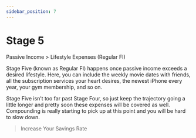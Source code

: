 ```yaml
---
sidebar_position: 7
---
```


# Stage 5

Passive Income > Lifestyle Expenses (Regular FI)

Stage Five (known as Regular FI) happens once passive income exceeds a desired lifestyle. Here, you can include the weekly movie dates with friends, all the subscription services your heart desires, the newest iPhone every year, your gym membership, and so on.

Stage Five isn’t too far past Stage Four, so just keep the trajectory going a little longer and pretty soon these expenses will be covered as well. Compounding is really starting to pick up at this point and you will be hard to slow down.

>Increase Your Savings Rate